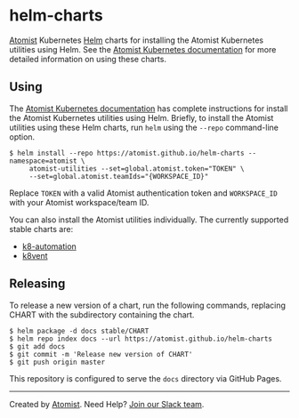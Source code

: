 # helm-charts

[Atomist][atomist] Kubernetes [Helm][helm] charts for installing the
Atomist Kubernetes utilities using Helm.  See the [Atomist Kubernetes
documentation][atomist-kube] for more detailed information on using
these charts.

[helm]: https://helm.sh/ (Helm - Package Manager for Kubernetes)
[atomist-kube]: https://docs.atomist.com/user/kubernetes/ (Atomist Kubernetes Documentation)

## Using

The [Atomist Kubernetes documentation][atomist-kube] has complete
instructions for install the Atomist Kubernetes utilities using Helm.
Briefly, to install the Atomist utilities using these Helm charts, run
`helm` using the `--repo` command-line option.

```
$ helm install --repo https://atomist.github.io/helm-charts --namespace=atomist \
     atomist-utilities --set=global.atomist.token="TOKEN" \
     --set=global.atomist.teamIds="{WORKSPACE_ID}"
```

Replace `TOKEN` with a valid Atomist authentication token and
`WORKSPACE_ID` with your Atomist workspace/team ID.

You can also install the Atomist utilities individually.  The
currently supported stable charts are:

-   [k8-automation][]
-   [k8vent][]

[k8-automation]: stable/k8-automationREADME.md (k8-automation Helm Chart)
[k8vent]: stable/k8ventREADME.md (k8vent Helm Chart)

## Releasing

To release a new version of a chart, run the following commands,
replacing CHART with the subdirectory containing the chart.

```
$ helm package -d docs stable/CHART
$ helm repo index docs --url https://atomist.github.io/helm-charts
$ git add docs
$ git commit -m 'Release new version of CHART'
$ git push origin master
```

This repository is configured to serve the `docs` directory via GitHub
Pages.

---

Created by [Atomist][atomist].
Need Help?  [Join our Slack team][slack].

[atomist]: https://atomist.com/ (Atomist - How Teams Deliver Software)
[slack]: https://join.atomist.com/ (Atomist Community Slack)
